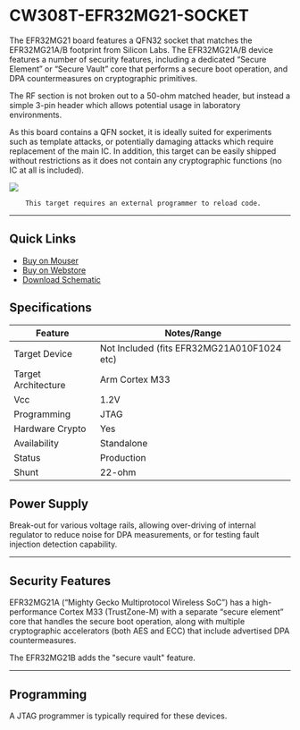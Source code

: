 # CW308T-EFR32MG21-SOCKET

The EFR32MG21 board features a QFN32 socket that matches the EFR32MG21A/B footprint from Silicon Labs. The EFR32MG21A/B device features a number of security features, including a dedicated “Secure Element” or “Secure Vault” core that performs a secure boot operation, and DPA countermeasures on cryptographic primitives.

The RF section is not broken out to a 50-ohm matched header, but instead a simple 3-pin header which allows potential usage in laboratory environments.

As this board contains a QFN socket, it is ideally suited for experiments such as template attacks, or potentially damaging attacks which require replacement of the main IC. In addition, this target can be easily shipped without restrictions as it does not contain any cryptographic functions (no IC at all is included).

![](Images/NAE-CW308-EFR32MG21-SOCKET_web.jpg)

```{warning}
    This target requires an external programmer to reload code.
```

---

## Quick Links

* [Buy on Mouser](https://www.mouser.com/Search/Refine?Keyword=NAE-CW308T-EFR32MG21-SOCKET)
* [Buy on Webstore](http://store.newae.com/efr32mg21-with-32qfn-socket-target-for-cw308/)
* [Download Schematic](https://github.com/newaetech/chipwhisperer-target-cw308t/raw/main/CW308T_EFR32MG21_SOCKET/NAE-CW308T-EFR32MG21-SOCKET_Schematic.PDF)

## Specifications

| Feature | Notes/Range |
|---------|----------|
| Target Device | Not Included (fits EFR32MG21A010F1024 etc) |
| Target Architecture | Arm Cortex M33 |
| Vcc | 1.2V |
| Programming | JTAG |
| Hardware Crypto | Yes |
| Availability | Standalone |
| Status | Production |
| Shunt | 22-ohm |

## Power Supply

Break-out for various voltage rails, allowing over-driving of internal regulator to reduce noise for DPA measurements, or for testing fault injection detection capability.

---

## Security Features

EFR32MG21A (“Mighty Gecko Multiprotocol Wireless SoC”) has a high-performance Cortex M33 (TrustZone-M) with  a separate “secure element” core that handles the secure boot operation, along with multiple cryptographic accelerators (both AES and ECC) that include advertised DPA countermeasures.

The EFR32MG21B adds the "secure vault" feature.

---

## Programming

A JTAG programmer is typically required for these devices.

